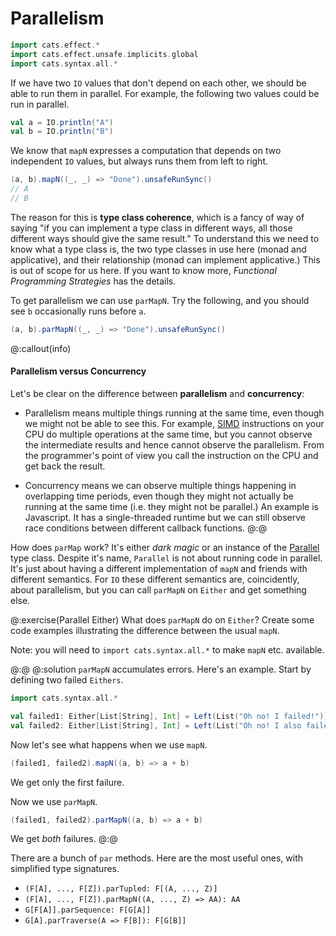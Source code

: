 # Parallelism

```scala mdoc:invisible
import cats.effect.*
import cats.effect.unsafe.implicits.global
import cats.syntax.all.*
```

If we have two `IO` values that don't depend on each other, we should be able to run them in parallel.
For example, the following two values could be run in parallel.

```scala mdoc:silent
val a = IO.println("A")
val b = IO.println("B")
```

We know that `mapN` expresses a computation that depends on two independent `IO` values, but always runs them from left to right.

```scala mdoc:silent
(a, b).mapN((_, _) => "Done").unsafeRunSync()
// A
// B
```

The reason for this is **type class coherence**, which is a fancy of way of saying "if you can implement a type class in different ways, all those different ways should give the same result." To understand this we need to know what a type class is, the two type classes in use here (monad and applicative), and their relationship (monad can implement applicative.) This is out of scope for us here. If you want to know more, *Functional Programming Strategies* has the details.

To get parallelism we can use `parMapN`. Try the following, and you should see `b` occasionally runs before `a`.

```scala mdoc:silent
(a, b).parMapN((_, _) => "Done").unsafeRunSync()
```


@:callout(info)
#### Parallelism versus Concurrency

Let's be clear on the difference between **parallelism** and **concurrency**:

- Parallelism means multiple things running at the same time, even though we might not be able to see this. For example, [SIMD](https://en.wikipedia.org/wiki/Single_instruction,_multiple_data) instructions on your CPU do multiple operations at the same time, but you cannot observe the intermediate results and hence cannot observe the parallelism. From the programmer's point of view you call the instruction on the CPU and get back the result.

- Concurrency means we can observe multiple things happening in overlapping time periods, even though they might not actually be running at the same time (i.e. they might not be parallel.) An example is Javascript. It has a single-threaded runtime but we can still observe race conditions between different callback functions.
@:@

How does `parMap` work? It's either *dark magic* or an instance of the [Parallel](https://typelevel.org/cats/typeclasses/parallel.html) type class. Despite it's name, `Parallel` is not about running code in parallel. It's just about having a different implementation of `mapN` and friends with different semantics. For `IO` these different semantics are, coincidently, about parallelism, but you can call `parMapN` on `Either` and get something else.

@:exercise(Parallel Either)
What does `parMapN` do on `Either`? Create some code examples illustrating the difference between the usual `mapN`.

Note: you will need to `import cats.syntax.all.*` to make `mapN` etc. available.

@:@
@:solution
`parMapN` accumulates errors. Here's an example. Start by defining two failed `Eithers`.

```scala mdoc:silent
import cats.syntax.all.*

val failed1: Either[List[String], Int] = Left(List("Oh no! I failed!"))
val failed2: Either[List[String], Int] = Left(List("Oh no! I also failed!"))
```

Now let's see what happens when we use `mapN`.

```scala mdoc
(failed1, failed2).mapN((a, b) => a + b)
```

We get only the first failure. 

Now we use `parMapN`.

```scala mdoc
(failed1, failed2).parMapN((a, b) => a + b)
```

We get *both* failures.
@:@


There are a bunch of `par` methods. Here are the most useful ones, with simplified type signatures.

* `(F[A], ..., F[Z]).parTupled: F[(A, ..., Z)]`
* `(F[A], ..., F[Z]).parMapN((A, ..., Z) => AA): AA`
* `G[F[A]].parSequence: F[G[A]]`
* `G[A].parTraverse(A => F[B]): F[G[B]]`
